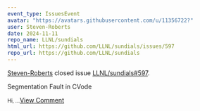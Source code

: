 ```yaml
---
event_type: IssuesEvent
avatar: "https://avatars.githubusercontent.com/u/11356722?"
user: Steven-Roberts
date: 2024-11-11
repo_name: LLNL/sundials
html_url: https://github.com/LLNL/sundials/issues/597
repo_url: https://github.com/LLNL/sundials
---
```


<a href='https://github.com/Steven-Roberts' target='_blank'>Steven-Roberts</a> closed issue <a href='https://github.com/LLNL/sundials/issues/597' target='_blank'>LLNL/sundials#597</a>.

<p>Segmentation Fault in CVode</p><small>Hi,...</small><a href='https://github.com/LLNL/sundials/issues/597' target='_blank'>View Comment</a>